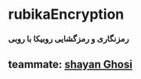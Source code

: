 # rubikaEncryption
### رمزنگاری و رمزگشایی روبیکا با روبی

## teammate: [shayan Ghosi](https://github.com/shadowcoder2020/)
